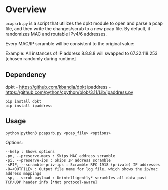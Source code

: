 # Overview

`pcapsrb.py` is a script that utilizes the dpkt module to open and parse a pcap file, and then write the changes/scrub to a new pcap file. By default, it randomizes MAC and routable IPv4/6 addresses.

Every MAC/IP scramble will be consistent to the original value:

Example: All instances of IP address 8.8.8.8 will swapped to 67.32.118.253 [chosen randomly during runtime]

## Dependency

dpkt - https://github.com/kbandla/dpkt
ipaddress - https://github.com/python/cpython/blob/3.11/Lib/ipaddress.py 
```
pip install dpkt
pip install ipaddress
```

## Usage
```
python|python3 pcapsrb.py <pcap_file> <options>
```

Options:
```
--help : Shows options
-pm, --preserve-macs : Skips MAC address scramble
-pi, --preserve-ips : Skips IP address scramble
-sPIP, --scramble-priv-ips : Scramble RFC 1918 (private) IP addresses
-O=<OUTFILE> : Output file name for log file, which shows the ip/mac address mappings
-sp, --scrub-payload : Unintelligently* scrambles all data past TCP/UDP header info [*Not protocol-aware] 
```
